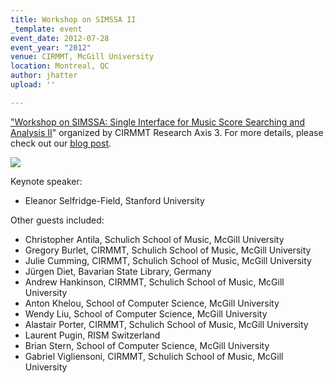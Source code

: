 ```yaml
---
title: Workshop on SIMSSA II
_template: event
event_date: 2012-07-28
event_year: "2012"
venue: CIRMMT, McGill University
location: Montreal, QC
author: jhatter
upload: ''

---
```

["Workshop on SIMSSA: Single Interface for Music Score Searching and Analysis II](http://www.cirmmt.org/activities/workshops/research/simssa/event)" organized by CIRMMT Research Axis 3. For more details, please check out our [blog post]().

![](https://simssa.ca/assets/img/IAML_Group_Photo.jpg)

Keynote speaker:

* Eleanor Selfridge-Field, Stanford University

Other guests included:

* Christopher Antila, Schulich School of Music, McGill University
* Gregory Burlet, CIRMMT, Schulich School of Music, McGill University
* Julie Cumming, CIRMMT, Schulich School of Music, McGill University
* Jürgen Diet, Bavarian State Library, Germany
* Andrew Hankinson, CIRMMT, Schulich School of Music, McGill University
* Anton Khelou, School of Computer Science, McGill University
* Wendy Liu, School of Computer Science, McGill University
* Alastair Porter, CIRMMT, Schulich School of Music, McGill University
* Laurent Pugin, RISM Switzerland
* Brian Stern, School of Computer Science, McGill University
* Gabriel Vigliensoni, CIRMMT, Schulich School of Music, McGill University